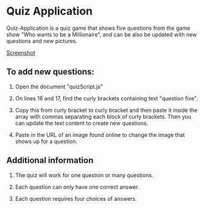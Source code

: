 Quiz Application
=============================

Quiz-Application is a quiz game that shows five questions from the game show "Who wants to be a Millionaire", and can be also be updated with new questions and new pictures.

[Screenshot](/quiz.png?raw=true)

To add new questions:
----------------------

1. Open the document "quizScript.js"

2. On lines 16 and 17, find the curly brackets containing text "question five".

3. Copy this from curly bracket to curly bracket and then paste it inside the array with commas separating
each block of curly brackets.  Then you can update the text content to create new questions.

4. Paste in the URL of an image found online to change the image that shows up for a question.

Additional information
-----------------------
1. The quiz will work for one question or many questions.

2. Each question can only have one correct answer.

3. Each question requires four choices of answers.
